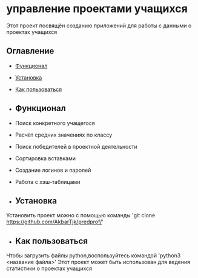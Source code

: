 # управление проектами учащихся
Этот проект посвящён созданию приложений для работы с данными о проектах учащихся

## Оглавление
- [Функционал](#функционал)
- [Установка](#установка)
- [Как пользоваться](#как-пользоваться)

- ## Функционал
-  Поиск конкретного учащегося
-  Расчёт средних значениях по классу
-  Поиск победителей в проектной деятельности
-  Сортировка вставками
-  Создание логинов и паролей
-  Работа с хэш-таблицами

-  ## Установка
  Установить проект можно с помощью команды
  'git clone https://github.com/AkbarTjk/predprof/'

-  ## Как пользоваться
  Чтобы загрузить файлы python,воспользуйтесь командой
  'python3 <название файла>'
  Этот проект может быть использован для ведения статистики о проектах учащихся

